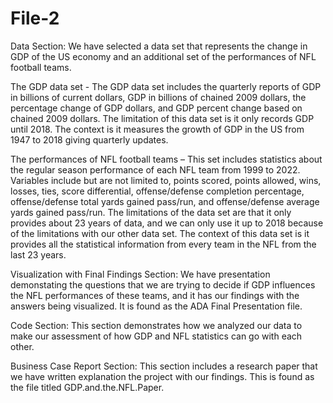 # File-2
Data Section:
We have selected a data set that represents the change in GDP of the US economy and an additional set of the performances of NFL football teams.

The GDP data set - The GDP data set includes the quarterly reports of GDP in billions of current dollars, GDP in billions of chained 2009 dollars, the percentage change of GDP dollars, and GDP percent change based on chained 2009 dollars. The limitation of this data set is it only records GDP until 2018. The context is it measures the growth of GDP in the US from 1947 to 2018 giving quarterly updates.  

The performances of NFL football teams – This set includes statistics about the regular season performance of each NFL team from 1999 to 2022. Variables include but are not limited to, points scored, points allowed, wins, losses, ties, score differential, offense/defense completion percentage, offense/defense total yards gained pass/run, and offense/defense average yards gained pass/run. The limitations of the data set are that it only provides about 23 years of data, and we can only use it up to 2018 because of the limitations with our other data set. The context of this data set is it provides all the statistical information from every team in the NFL from the last 23 years.

Visualization with Final Findings Section:
We have presentation demonstating the questions that we are trying to decide if GDP influences the NFL performances of these teams, and it has our findings with the answers being visualized. It is found as the ADA Final Presentation file.

Code Section:
This section demonstrates how we analyzed our data to make our assessment of how GDP and NFL statistics can go with each other. 

Business Case Report Section:
This section includes a research paper that we have written explanation the project with our findings. This is found as the file titled GDP.and.the.NFL.Paper. 
